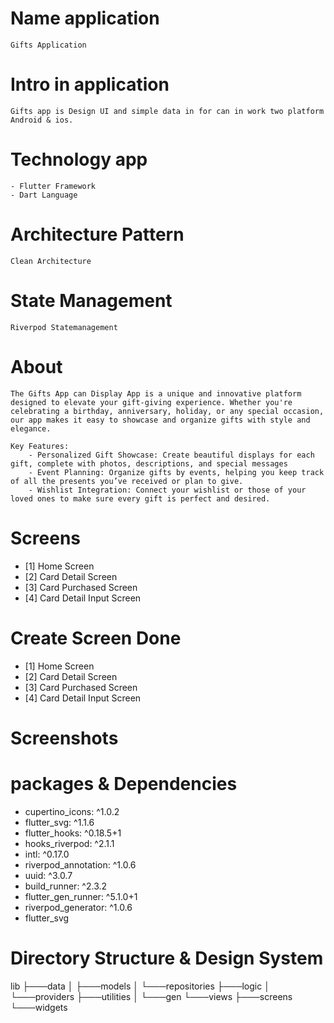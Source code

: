 # Name application
    Gifts Application

# Intro in application
    Gifts app is Design UI and simple data in for can in work two platform Android & ios.

# Technology app
    - Flutter Framework
    - Dart Language 

# Architecture Pattern
    Clean Architecture 

# State Management
    Riverpod Statemanagement

# About 
    The Gifts App can Display App is a unique and innovative platform designed to elevate your gift-giving experience. Whether you're celebrating a birthday, anniversary, holiday, or any special occasion, our app makes it easy to showcase and organize gifts with style and elegance.

    Key Features:
        - Personalized Gift Showcase: Create beautiful displays for each gift, complete with photos, descriptions, and special messages
        - Event Planning: Organize gifts by events, helping you keep track of all the presents you’ve received or plan to give.
        - Wishlist Integration: Connect your wishlist or those of your loved ones to make sure every gift is perfect and desired.

# Screens
- [1] Home Screen
- [2] Card Detail Screen
- [3] Card Purchased Screen
- [4] Card Detail Input Screen


# Create Screen Done
- [1] Home Screen
- [2] Card Detail Screen
- [3] Card Purchased Screen
- [4] Card Detail Input Screen


# Screenshots


# packages & Dependencies
  - cupertino_icons: ^1.0.2
  - flutter_svg: ^1.1.6
  - flutter_hooks: ^0.18.5+1
  - hooks_riverpod: ^2.1.1
  - intl: ^0.17.0
  - riverpod_annotation: ^1.0.6
  - uuid: ^3.0.7
  - build_runner: ^2.3.2
  - flutter_gen_runner: ^5.1.0+1
  - riverpod_generator: ^1.0.6
  - flutter_svg
  

# Directory Structure & Design System

lib
├───data
│   ├───models
│   └───repositories
├───logic
│   └───providers
├───utilities
│   └───gen
└───views
    ├───screens
    └───widgets